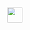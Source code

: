 <h1 align="center"><img height="35px" src="https://raw.githubusercontent.com/MartinHeinz/MartinHeinz/master/wave.gif" width="35px"></h1>
